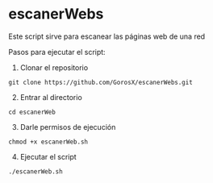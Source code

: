 # escanerWebs

Este script sirve para escanear las páginas web de una red

Pasos para ejecutar el script:

1. Clonar el repositorio

```
git clone https://github.com/GorosX/escanerWebs.git
```

2. Entrar al directorio

```
cd escanerWeb
```

3. Darle permisos de ejecución

```
chmod +x escanerWeb.sh
```

4. Ejecutar el script

```
./escanerWeb.sh
```

